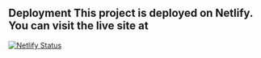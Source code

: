 ## Deployment This project is deployed on Netlify. You can visit the live site at
[![Netlify Status](https://api.netlify.com/api/v1/badges/26286f19-f52a-4d0f-8bbd-1d9e701a0a73/deploy-status)](https://app.netlify.com/sites/amazonclonebyitsabhishek01/deploys)
